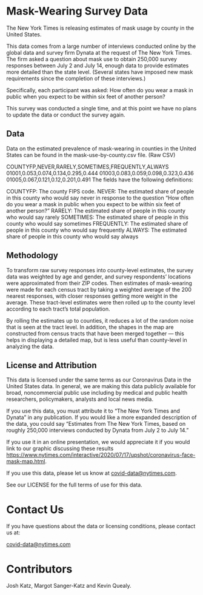 # Mask-Wearing Survey Data
The New York Times is releasing estimates of mask usage by county in the United States.

This data comes from a large number of interviews conducted online by the global data and survey firm Dynata at the request of The New York Times. The firm asked a question about mask use to obtain 250,000 survey responses between July 2 and July 14, enough data to provide estimates more detailed than the state level. (Several states have imposed new mask requirements since the completion of these interviews.)

Specifically, each participant was asked: How often do you wear a mask in public when you expect to be within six feet of another person?

This survey was conducted a single time, and at this point we have no plans to update the data or conduct the survey again.

## Data
Data on the estimated prevalence of mask-wearing in counties in the United States can be found in the mask-use-by-county.csv file. (Raw CSV)

COUNTYFP,NEVER,RARELY,SOMETIMES,FREQUENTLY,ALWAYS
01001,0.053,0.074,0.134,0.295,0.444
01003,0.083,0.059,0.098,0.323,0.436
01005,0.067,0.121,0.12,0.201,0.491
The fields have the following definitions:

COUNTYFP: The county FIPS code.
NEVER: The estimated share of people in this county who would say never in response to the question “How often do you wear a mask in public when you expect to be within six feet of another person?”
RARELY: The estimated share of people in this county who would say rarely
SOMETIMES: The estimated share of people in this county who would say sometimes
FREQUENTLY: The estimated share of people in this county who would say frequently
ALWAYS: The estimated share of people in this county who would say always

## Methodology
To transform raw survey responses into county-level estimates, the survey data was weighted by age and gender, and survey respondents’ locations were approximated from their ZIP codes. Then estimates of mask-wearing were made for each census tract by taking a weighted average of the 200 nearest responses, with closer responses getting more weight in the average. These tract-level estimates were then rolled up to the county level according to each tract’s total population.

By rolling the estimates up to counties, it reduces a lot of the random noise that is seen at the tract level. In addition, the shapes in the map are constructed from census tracts that have been merged together — this helps in displaying a detailed map, but is less useful than county-level in analyzing the data.

## License and Attribution
This data is licensed under the same terms as our Coronavirus Data in the United States data. In general, we are making this data publicly available for broad, noncommercial public use including by medical and public health researchers, policymakers, analysts and local news media.

If you use this data, you must attribute it to “The New York Times and Dynata” in any publication. If you would like a more expanded description of the data, you could say “Estimates from The New York Times, based on roughly 250,000 interviews conducted by Dynata from July 2 to July 14.”

If you use it in an online presentation, we would appreciate it if you would link to our graphic discussing these results https://www.nytimes.com/interactive/2020/07/17/upshot/coronavirus-face-mask-map.html.

If you use this data, please let us know at covid-data@nytimes.com.

See our LICENSE for the full terms of use for this data.

# Contact Us
If you have questions about the data or licensing conditions, please contact us at:

covid-data@nytimes.com

# Contributors
Josh Katz, Margot Sanger-Katz and Kevin Quealy.

